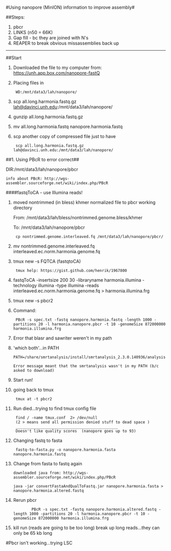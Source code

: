 #Using nanopore (MinION) information to improve assembly#

##Steps:
1. pbcr
2. LINKS (n50 = 66K)
3. Gap fill - bc they are joined with N's 
4. REAPER to break obvious missassemblies back up

____________________________________________________

##Start
1. Downloaded the file to my computer from: https://unh.app.box.com/nanopore-fastQ
2. Placing files in 

		WD:/mnt/data3/lah/nanopore/

3. scp all.long.harmonia.fastq.gz lah@davinci.unh.edu:/mnt/data3/lah/nanopore/
4. gunzip all.long.harmonia.fastq.gz
5. mv all.long.harmonia.fastq nanopore.harmonia.fastq
6. scp another copy of compressed file just to have

		scp all.long.harmonia.fastq.gz lah@davinci.unh.edu:/mnt/data3/lah/nanopore/


##1. Using PBcR to error correct##

DIR:/mnt/data3/lah/nanopore/pbcr
		
	info about PBcR: http://wgs-assembler.sourceforge.net/wiki/index.php/PBcR 
		

####fastqToCA - use Illumina reads! 

1. moved nontrimmed (in bless) khmer normalized file to pbcr working directory
	
	From: /mnt/data3/lah/bless/nontrimmed.genome.bless/khmer
	
	To: /mnt/data3/lah/nanopore/pbcr
	
		cp nontrimmed.genome.interleaved.fq /mnt/data3/lah/nanopore/pbcr/
		
2. mv nontrimmed.genome.interleaved.fq interleaved.ec.norm.harmonia.genome.fq
3. tmux new -s FQTCA (fastqtoCA)
		
		tmux help: https://gist.github.com/henrik/1967800
	
2. fastqToCA -insertsize 200 30 -libraryname harmonia.illumina -technology illumina -type illumina -reads interleaved.ec.norm.harmonia.genome.fq > harmonia.illumina.frg 
3. tmux new -s pbcr2

3. Command:

		PBcR -s spec.txt -fastq nanopore.harmonia.fastq -length 1000 -partitions 20 -l harmonia.nanopore.pbcr -t 10 -genomeSize 872000000 harmonia.illumina.frg
4. 	Error that blasr and sawriter weren't in my path
5. 	'which both'...in PATH

		PATH=/share/smrtanalysis/install/smrtanalysis_2.3.0.140936/analysis/bin/:$PATH
		
		Error message meant that the smrtanalysis wasn't in my PATH (b/c asked to download)
6. Start run! 
7. going back to tmux 

		tmux at -t pbcr2
		
8. Run died...trying to find tmux config file

		find / -name tmux.conf	2> /dev/null 
		(2 > means send all permission denied stuff to dead space )
		_____________________________________________
		Doesn't like quality scores	 (nanopore goes up to 93)
9. Changing fastq to fasta

	 	fastq-to-fasta.py -o nanopore.harmonia.fasta nanopore.harmonia.fastq
	 	
10. Change from fasta to fastq again	
		
		downloaded java from: http://wgs-assembler.sourceforge.net/wiki/index.php/PBcR
		
		java -jar convertFastaAndQualToFastq.jar nanopore.harmonia.fasta > nanopore.harmonia.altered.fastq

11. Rerun pbcr

				PBcR -s spec.txt -fastq nanopore.harmonia.altered.fastq -length 1000 -partitions 20 -l harmonia.nanopore.pbcr -t 10 -genomeSize 872000000 harmonia.illumina.frg

12. kill run (reads are going to be too long) break up long reads...they can only be 65 kb long				

#Pbcr isn't working...trying LSC
